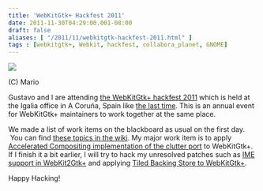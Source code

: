 ```yaml
---
title: 'WebKitGtk+ Hackfest 2011'
date: 2011-11-30T04:29:00.001-08:00
draft: false
aliases: [ "/2011/11/webkitgtk-hackfest-2011.html" ]
tags : [webkitgtk+, Webkit, hackfest, collabora_planet, GNOME]
---
```


[![](http://farm8.staticflickr.com/7032/6430000691_8da7528408.jpg)](http://farm8.staticflickr.com/7032/6430000691_8da7528408.jpg)

(C) Mario 

  
Gustavo and I are attending [the WebKitGtk+ hackfest 2011](http://live.gnome.org/Hackfests/WebKitGTK2011) which is held at the Igalia office in A Coruña, Spain like [the last time](http://joone4u.blogspot.com/2010/12/webkitgtk-hackfest-2010.html). This is an annual event for WebKitGtk+ maintainers to work together at the same place.  
  
We made a list of work items on the blackboard as usual on the first day.  You can find [these topics in the wiki](https://live.gnome.org/Hackfests/WebKitGTK2011/Agenda). My major work item is to apply [Accelerated Compositing implementation of the clutter port](http://blog.kov.eti.br/?p=214) to WebKitGtk+. If I finish it a bit earlier, I will try to hack my unresolved patches such as [IME support in WebKit2Gtk+](https://bugs.webkit.org/show_bug.cgi?id=65093) and applying [Tiled Backing Store to WebKitGtk+](https://bugs.webkit.org/show_bug.cgi?id=45423).  
  
Happy Hacking!